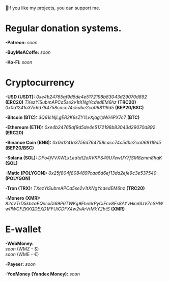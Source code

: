 💜If you like my projects, you can support me.

# Regular donation systems.

**-Patreon:**
*soon*

**-BuyMeACoffe:**
*soon*

**-Ko-Fi:**
*soon*

# Cryptocurrency

**-USD (USDT):**
*0xe4b24765af9d5de4e5172198b83043d29070d892* **(ERC20)**
*TXezYiSubmAPCa5se2v1tXNgYcdedEM6hz* **(TRC20)**
*0x0a1241a3756d764758cacc74c5dbe2ca068119d5* **(BEP20/BSC)**

**-Bitcoin (BTC):**
*3Q61cNjLgER2K9sZY1LvXjag1pWHiPX7c7* **(BTC)**

**-Ethereum (ETH):**
*0xe4b24765af9d5de4e5172198b83043d29070d892* **(ERC20)**

**-Binance Coin (BNB):**
*0x0a1241a3756d764758cacc74c5dbe2ca068119d5* **(BEP20/BSC)**

**-Solana (SOL):**
*DPo4jVVXWLxLedtdt2oXVKPS49U7ewUY7fSM8zmm8hqK* **(SOL)**

**-Matic (POLYGON):**
*0x25f804f8084897caa6d6ef13dd2efe9c3e537540* **(POLYGON)**

**-Tron (TRX):**
*TXezYiSubmAPCa5se2v1tXNgYcdedEM6hz* **(TRC20)**

**-Monero (XMR):**
*82cVTrD5kbzaEQncxDi69P6TWKg9Ehn6rPyCiEnv8Fs8AYvHke6UVZcSHWwPWGFZKKQDEXD1FFUiCDFX4w2vArVtMkY2btS* **(XMR)**

# E-wallet

**-WebMoney:**  
*soon* (WMZ - $)  
*soon* (WME - €)

**-Payeer:**
*soon*

**-YooMoney (Yandex Money):**
*soon*
